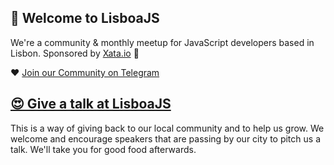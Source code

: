 ## 🌊 Welcome to LisboaJS

We're a community & monthly meetup for JavaScript developers based in Lisbon. Sponsored by [Xata.io](https://xata.io/) 🦋

❤️ [Join our Community on Telegram](https://t.me/+QDaM-zlVlaEwMjVk) 

## [😍 Give a talk at LisboaJS](https://github.com/lisboajs/community/issues/new/choose)
This is a way of giving back to our local community and to help us grow. We welcome and encourage speakers that are passing by our city to pitch us a talk. We'll take you for good food afterwards.
<!--

**Here are some ideas to get you started:**

🙋‍♀️ A short introduction - what is your organization all about?
🌈 Contribution guidelines - how can the community get involved?
👩‍💻 Useful resources - where can the community find your docs? Is there anything else the community should know?
🍿 Fun facts - what does your team eat for breakfast?
🧙 Remember, you can do mighty things with the power of [Markdown](https://docs.github.com/github/writing-on-github/getting-started-with-writing-and-formatting-on-github/basic-writing-and-formatting-syntax)
-->
